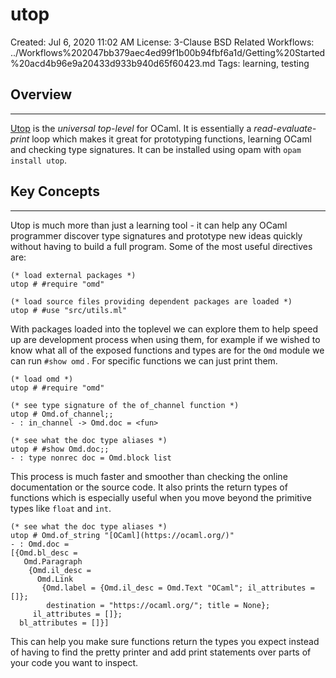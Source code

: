 # utop

Created: Jul 6, 2020 11:02 AM
License: 3-Clause BSD
Related Workflows: ../Workflows%202047bb379aec4ed99f1b00b94fbf6a1d/Getting%20Started%20acd4b96e9a20433d933b940d65f60423.md
Tags: learning, testing

## Overview

---

[Utop](https://github.com/ocaml-community/utop) is the *universal top-level* for OCaml. It is essentially a *read-evaluate-print* loop which makes it great for prototyping functions, learning OCaml and checking type signatures. It can be installed using opam with `opam install utop`. 

## Key Concepts

---

Utop is much more than just a learning tool - it can help any OCaml programmer discover type signatures and prototype new ideas quickly without having to build a full program. Some of the most useful directives are: 

```
(* load external packages *)
utop # #require "omd" 

(* load source files providing dependent packages are loaded *)
utop # #use "src/utils.ml" 
```

With packages loaded into the toplevel we can explore them to help speed up are development process when using them, for example if we wished to know what all of the exposed functions and types are for the `Omd` module we can run `#show omd` . For specific functions we can just print them.

```
(* load omd *)
utop # #require "omd"

(* see type signature of the of_channel function *)
utop # Omd.of_channel;;
- : in_channel -> Omd.doc = <fun>

(* see what the doc type aliases *)
utop # #show Omd.doc;; 
- : type nonrec doc = Omd.block list
```

This process is much faster and smoother than checking the online documentation or the source code. It also prints the return types of functions which is especially useful when you move beyond the primitive types like `float` and `int`.

```
(* see what the doc type aliases *)
utop # Omd.of_string "[OCaml](https://ocaml.org/)"
- : Omd.doc =
[{Omd.bl_desc =
   Omd.Paragraph
    {Omd.il_desc =
      Omd.Link
       {Omd.label = {Omd.il_desc = Omd.Text "OCaml"; il_attributes = []};
        destination = "https://ocaml.org/"; title = None};
     il_attributes = []};
  bl_attributes = []}]
```

This can help you make sure functions return the types you expect instead of having to find the pretty printer and add print statements over parts of your code you want to inspect.